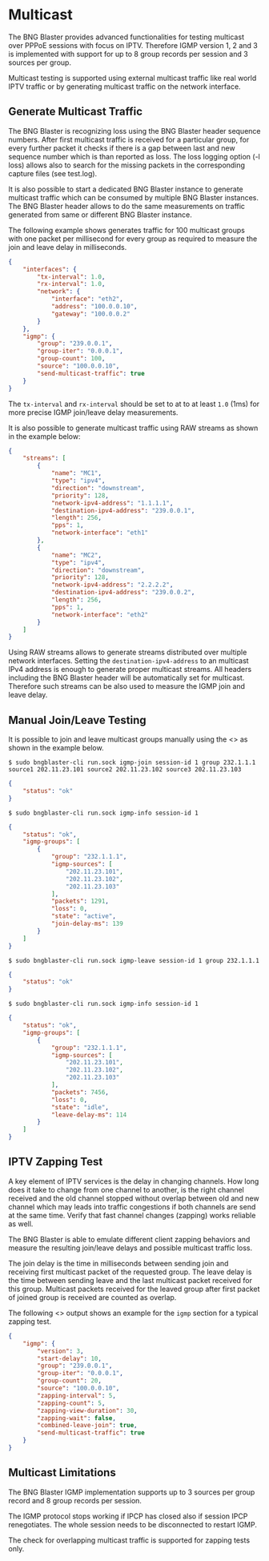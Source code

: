 # Multicast

The BNG Blaster provides advanced functionalities for testing multicast
over PPPoE sessions with focus on IPTV. Therefore IGMP version 1, 2 and 3
is implemented with support for up to 8 group records per session and 3
sources per group.

Multicast testing is supported using external multicast traffic like real
world IPTV traffic or by generating multicast traffic on the network interface.

## Generate Multicast Traffic

The BNG Blaster is recognizing loss using the BNG Blaster header sequence numbers.
After first multicast traffic is received for a particular group, for every further
packet it checks if there is a gap between last and new sequence number which is than
reported as loss. The loss logging option (-l loss) allows also to search for the missing
packets in the corresponding capture files (see test.log).

It is also possible to start a dedicated BNG Blaster instance to generate multicast
traffic which can be consumed by multiple BNG Blaster instances. The BNG Blaster
header allows to do the same measurements on traffic generated from same or different
BNG Blaster instance.

The following example shows generates traffic for 100 multicast groups
with one packet per millisecond for every group as required to measure the join and leave
delay in milliseconds.
```json
{
    "interfaces": {
        "tx-interval": 1.0,
        "rx-interval": 1.0,
        "network": {
            "interface": "eth2",
            "address": "100.0.0.10",
            "gateway": "100.0.0.2"
        }
    },
    "igmp": {
        "group": "239.0.0.1",
        "group-iter": "0.0.0.1",
        "group-count": 100,
        "source": "100.0.0.10",
        "send-multicast-traffic": true
    }
}
```

The `tx-interval` and `rx-interval` should be set to at to at least `1.0` (1ms) for more
precise IGMP join/leave delay measurements.

It is also possible to generate multicast traffic using RAW streams as shown in the 
example below:

```json
{    
    "streams": [
        {
            "name": "MC1",
            "type": "ipv4",
            "direction": "downstream",
            "priority": 128,
            "network-ipv4-address": "1.1.1.1",
            "destination-ipv4-address": "239.0.0.1",
            "length": 256,
            "pps": 1,
            "network-interface": "eth1"
        },
        {
            "name": "MC2",
            "type": "ipv4",
            "direction": "downstream",
            "priority": 128,
            "network-ipv4-address": "2.2.2.2",
            "destination-ipv4-address": "239.0.0.2",
            "length": 256,
            "pps": 1,
            "network-interface": "eth2"
        }
    ]
}
```

Using RAW streams allows to generate streams distributed over multiple network interfaces. 
Setting the `destination-ipv4-address` to an multicast IPv4 address is enough to generate
proper multicast streams. All headers including the BNG Blaster header will be automatically
set for multicast. Therefore such streams can be also used to measure the IGMP join and leave 
delay.

## Manual Join/Leave Testing

It is possible to join and leave multicast groups manually using the <<Control Socket>> as
shown in the example below.

`$ sudo bngblaster-cli run.sock igmp-join session-id 1 group 232.1.1.1 source1 202.11.23.101 source2 202.11.23.102 source3 202.11.23.103`
```json
{
    "status": "ok"
}
```

`$ sudo bngblaster-cli run.sock igmp-info session-id 1`
```json
{
    "status": "ok",
    "igmp-groups": [
        {
            "group": "232.1.1.1",
            "igmp-sources": [
                "202.11.23.101",
                "202.11.23.102",
                "202.11.23.103"
            ],
            "packets": 1291,
            "loss": 0,
            "state": "active",
            "join-delay-ms": 139
        }
    ]
}
```

`$ sudo bngblaster-cli run.sock igmp-leave session-id 1 group 232.1.1.1 `
```json
{
    "status": "ok"
}
```

`$ sudo bngblaster-cli run.sock igmp-info session-id 1`
```json
{
    "status": "ok",
    "igmp-groups": [
        {
            "group": "232.1.1.1",
            "igmp-sources": [
                "202.11.23.101",
                "202.11.23.102",
                "202.11.23.103"
            ],
            "packets": 7456,
            "loss": 0,
            "state": "idle",
            "leave-delay-ms": 114
        }
    ]
}
```

## IPTV Zapping Test

A key element of IPTV services is the delay in changing channels.
How long does it take to change from one channel to another, is
the right channel received and the old channel stopped without overlap
between old and new channel which may leads into traffic congestions if
both channels are send at the same time. Verify that fast channel changes
(zapping) works reliable as well.

The BNG Blaster is able to emulate different client zapping behaviors and
measure the resulting join/leave delays and possible multicast traffic loss.

The join delay is the time in milliseconds between sending join and receiving
first multicast packet of the requested group. The leave delay is the time between
sending leave and the last multicast packet received for this group. Multicast packets
received for the leaved group after first packet of joined group is received are counted
as overlap.

The following <<Configuration>> output shows an example for the `igmp` section
for a typical zapping test.

```json
{
    "igmp": {
        "version": 3,
        "start-delay": 10,
        "group": "239.0.0.1",
        "group-iter": "0.0.0.1",
        "group-count": 20,
        "source": "100.0.0.10",
        "zapping-interval": 5,
        "zapping-count": 5,
        "zapping-view-duration": 30,
        "zapping-wait": false,
        "combined-leave-join": true,
        "send-multicast-traffic": true
    }
}
```

## Multicast Limitations

The BNG Blaster IGMP implementation supports up to 3 sources per group record
and 8 group records per session.

The IGMP protocol stops working if IPCP has closed also if session IPCP renegotiates.
The whole session needs to be disconnected to restart IGMP.

The check for overlapping multicast traffic is supported for zapping tests only.
